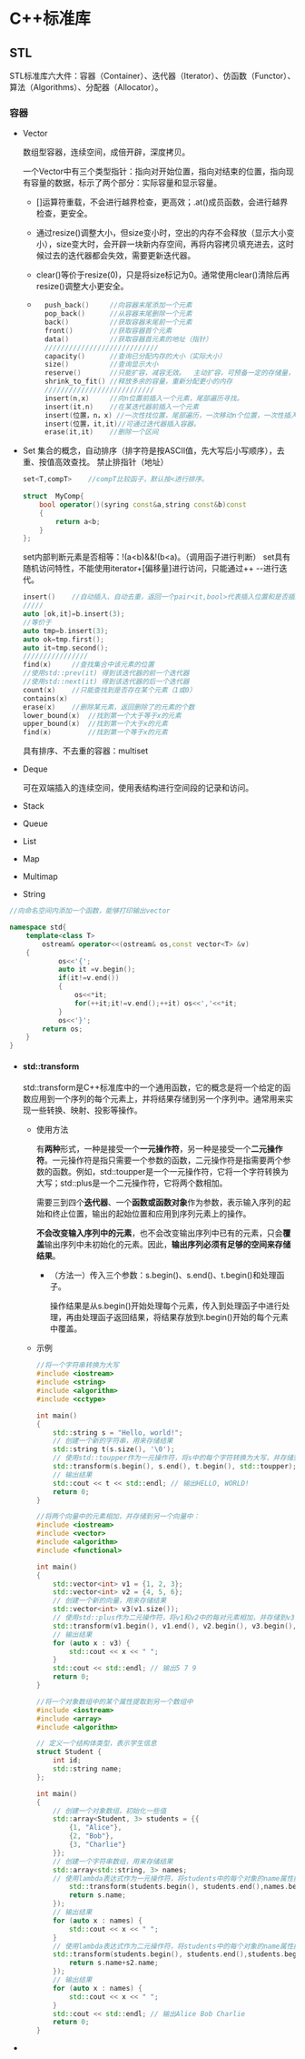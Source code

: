 # C++标准库

## STL

​	STL标准库六大件：容器（Container）、迭代器（Iterator）、仿函数（Functor）、算法（Algorithms）、分配器（Allocator）。

### 容器

* Vector

    数组型容器，连续空间，成倍开辟，深度拷贝。

    一个Vector中有三个类型指针：指向对开始位置，指向对结束的位置，指向现有容量的数据，标示了两个部分：实际容量和显示容量。

    * []运算符重载，不会进行越界检查，更高效；.at()成员函数，会进行越界检查，更安全。

    * 通过resize()调整大小，但size变小时，空出的内存不会释放（显示大小变小），size变大时，会开辟一块新内存空间，再将内容拷贝填充进去，这时候过去的迭代器都会失效，需要更新迭代器。

    * clear()等价于resize(0)，只是将size标记为0。通常使用clear()清除后再resize()调整大小更安全。

    * ```c++
        push_back()     //向容器末尾添加一个元素
        pop_back()		//从容器末尾删除一个元素
        back()			//获取容器末尾前一个元素
        front()			//获取容器首个元素
        data()			//获取容器首元素的地址（指针）
        ////////////////////////////
        capacity()		//查询已分配内存的大小（实际大小）
        size()			//查询显示大小
        reserve()		//只能扩容，减容无效。  主动扩容，可预备一定的存储量，但不会初始化。
        shrink_to_fit()	//释放多余的容量，重新分配更小的内存
        ///////////////////////////
        insert(n,x)		//向n位置前插入一个元素，尾部遍历寻找。
        insert(it,n)	//在某迭代器前插入一个元素
        insert(位置，n，x) //一次性找位置，尾部遍历，一次移动n个位置，一次性插入n个重复元素x
        insert(位置，it,it)//可通过迭代器插入容器。
        erase(it,it)	//删除一个区间
        ```

        

* Set
    集合的概念，自动排序（排字符是按ASCII值，先大写后小写顺序），去重、按值高效查找。
    禁止排指针（地址）

    ```c++
    set<T,compT>  	//compT比较函子，默认按<进行排序。
        
    struct	MyComp{
        bool operator()(syring const&a,string const&b)const
        {
            return a<b;
    	}
    };
    ```

    set内部判断元素是否相等：!(a<b)&&!(b<a)。（调用函子进行判断）
    set具有随机访问特性，不能使用iterator+[偏移量]进行访问，只能通过++ --进行迭代。

    ```c++
    insert()	//自动插入、自动去重，返回一个pair<it,bool>代表插入位置和是否插入成功
    /////
    auto [ok,it]=b.insert(3);
    //等价于
    auto tmp=b.insert(3);
    auto ok=tmp.first();
    auto it=tmp.second();
    ////////////////
    find(x)		//查找集合中该元素的位置
    //使用std::prev(it) 得到该迭代器的前一个迭代器
    //使用std::next(it) 得到该迭代器的后一个迭代器
    count(x) 	//只能查找到是否存在某个元素（1或0）
    contains(x)
    erase(x)	//删除某元素，返回删除了的元素的个数
    lower_bound(x)	//找到第一个大于等于x的元素
    upper_bound(x)	//找到第一个大于x的元素
    find(x)			//找到第一个等于x的元素
    ```

    具有排序、不去重的容器：multiset

    

* Deque

    可在双端插入的连续空间，使用表结构进行空间段的记录和访问。

* Stack

* Queue

* List

* Map

* Multimap

* String





```c++
//向命名空间内添加一个函数，能够打印输出vector

namespace std{
    template<class T>
        ostream& operator<<(ostream& os,const vector<T> &v)
    {
        	os<<'{';
        	auto it =v.begin();
        	if(it!=v.end())
            {
                os<<*it;
                for(++it;it!=v.end();++it) os<<','<<*it;
            }
        	os<<'}';
        return os;
	}
}
```





* #### std::transform

    std::transform是C++标准库中的一个通用函数，它的概念是将一个给定的函数应用到一个序列的每个元素上，并将结果存储到另一个序列中。通常用来实现一些转换、映射、投影等操作。

    * 使用方法

        有**两种**形式，一种是接受一个**一元操作符**，另一种是接受一个**二元操作符**。一元操作符是指只需要一个参数的函数，二元操作符是指需要两个参数的函数。例如，std::toupper是一个一元操作符，它将一个字符转换为大写；std::plus是一个二元操作符，它将两个数相加。

        需要三到四个**迭代器**、一个**函数或函数对象**作为参数，表示输入序列的起始和终止位置，输出的起始位置和应用到序列元素上的操作。

        **不会改变输入序列中的元素**，也不会改变输出序列中已有的元素，只会**覆盖**输出序列中未初始化的元素。因此，**输出序列必须有足够的空间来存储结果**。

        * （方法一）传入三个参数：s.begin()、s.end()、t.begin()和处理函子。

            操作结果是从s.begin()开始处理每个元素，传入到处理函子中进行处理，再由处理函子返回结果，将结果存放到t.begin()开始的每个元素中覆盖。

    * 示例

        ```c++
        //将一个字符串转换为大写
        #include <iostream>
        #include <string>
        #include <algorithm>
        #include <cctype>
        
        int main()
        {
            std::string s = "Hello, world!";
            // 创建一个新的字符串，用来存储结果
            std::string t(s.size(), '\0');
            // 使用std::toupper作为一元操作符，将s中的每个字符转换为大写，并存储到t中
            std::transform(s.begin(), s.end(), t.begin(), std::toupper);
            // 输出结果
            std::cout << t << std::endl; // 输出HELLO, WORLD!
            return 0;
        }
        ```

        ```c++
        //将两个向量中的元素相加，并存储到另一个向量中：
        #include <iostream>
        #include <vector>
        #include <algorithm>
        #include <functional>
        
        int main()
        {
            std::vector<int> v1 = {1, 2, 3};
            std::vector<int> v2 = {4, 5, 6};
            // 创建一个新的向量，用来存储结果
            std::vector<int> v3(v1.size());
            // 使用std::plus作为二元操作符，将v1和v2中的每对元素相加，并存储到v3中
            std::transform(v1.begin(), v1.end(), v2.begin(), v3.begin(), std::plus<int>());
            // 输出结果
            for (auto x : v3) {
                std::cout << x << " ";
            }
            std::cout << std::endl; // 输出5 7 9
            return 0;
        }
        ```

        ```c++
        //将一个对象数组中的某个属性提取到另一个数组中
        #include <iostream>
        #include <array>
        #include <algorithm>
        
        // 定义一个结构体类型，表示学生信息
        struct Student {
            int id;
            std::string name;
        };
        
        int main()
        {
            // 创建一个对象数组，初始化一些值
            std::array<Student, 3> students = {{
                {1, "Alice"},
                {2, "Bob"},
                {3, "Charlie"}
            }};
            // 创建一个字符串数组，用来存储结果
            std::array<std::string, 3> names;
            // 使用lambda表达式作为一元操作符，将students中的每个对象的name属性提取出来，并存储到names中
                std::transform(students.begin(), students.end(),names.begin(), [](auto s) {
                return s.name;
            });
            // 输出结果
            for (auto x : names) {
                std::cout << x << " ";
            }
            // 使用lambda表达式作为二元操作符，将students中的每个对象的name属性提取出来，并存储到names中
            std::transform(students.begin(), students.end(),students.begin(),names.begin(), [](auto s,auto s2) {
                return s.name+s2.name;
            });
            // 输出结果
            for (auto x : names) {
                std::cout << x << " ";
            }
            std::cout << std::endl; // 输出Alice Bob Charlie
            return 0;
        }
        ```

        

* 